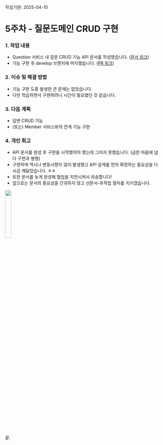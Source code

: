 작성기한: 2025-04-10

# 5주차 - 질문도메인 CRUD 구현

### 1. 작업 내용
* Question 서비스 내 질문 CRUD 기능 API 문서를 작성했습니다. ([문서 링크](https://github.com/A-OverFlow/mmb-docs/blob/34c11b78b5e815b9546750d9a53d5be7d1d493c8/0_%ED%94%84%EB%A1%9C%EC%A0%9D%ED%8A%B8_%EA%B4%80%EB%A6%AC/1_%EA%B0%9C%EB%B0%9C/QUESTION_REST_API_Docs.md))
* 기능 구현 후 develop 브랜치에 머지했습니다. ([PR 링크](https://github.com/A-OverFlow/mmb-question-service/pull/3))
### 2. 이슈 및 해결 방법
* 기능 구현 도중 발생한 큰 문제는 없었습니다.
* 다만 학습하면서 구현하려니 시간이 필요했던 것 같습니다.
### 3. 다음 계획
* 답변 CRUD 기능
* (또는) Member 서비스와의 연계 기능 구현
### 4. 개인 회고
* API 문서를 완성 후 구현을 시작했어야 했는데 그러지 못했습니다. (급한 마음에 냅다 구현과 병행)
* 구현하며 역시나 변동사항이 많이 발생했고 API 설계를 먼저 확정하는 중요성을 다시금 깨달았습니다. ㅎㅎ
* 또한 문서를 늦게 완성해 협업을 지연시켜서 죄송합니다!
* 앞으로는 문서의 중요성을 간과하지 않고 선문서-후작업 절차를 지키겠습니다.

<img width="20%" src="https://github.com/user-attachments/assets/1fd04b2d-a91c-4f98-bf52-2ad6161166b3" />


끝.
